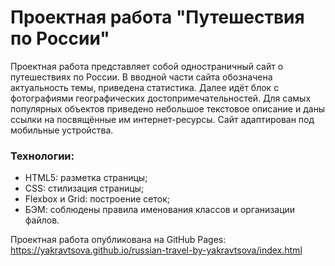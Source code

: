# Проектная работа "Путешествия по России"
Проектная работа представляет собой одностраничный сайт о путешествиях по России. В вводной части сайта обозначена актуальность темы, приведена статистика. Далее идёт блок с фотографиями географических достопримечательностей. Для самых популярных объектов приведено небольшое текстовое описание и даны ссылки на посвящённые им интернет-ресурсы. Сайт адаптирован под мобильные устройства.

### Технологии:
 * HTML5: разметка страницы;
 * CSS: стилизация страницы;
 * Flexbox и Grid: построение сеток;
 * БЭМ: соблюдены правила именования классов и организации файлов.  

Проектная работа опубликована на GitHub Pages: https://yakravtsova.github.io/russian-travel-by-yakravtsova/index.html
